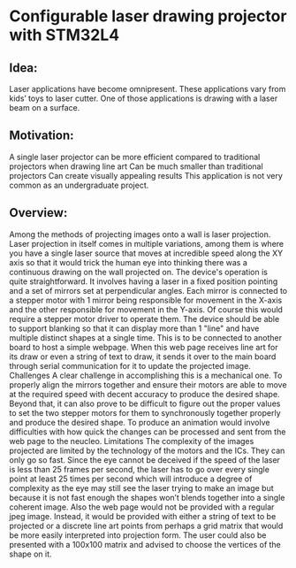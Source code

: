 
# Configurable laser drawing projector with STM32L4
## Idea:
Laser applications have become omnipresent. These applications vary from kids’ toys to laser cutter. One of those applications is drawing with a laser beam on a surface. 

## Motivation:
A single laser projector can be more efficient compared to traditional projectors when drawing line art
Can be much smaller than traditional projectors
Can create visually appealing results
This application is not very common as an undergraduate project.

## Overview:
Among the methods of projecting images onto a wall is laser projection. Laser projection in itself comes in multiple variations, among them is where you have a single laser source that moves at incredible speed along the XY axis so that it would trick the human eye into thinking there was a continuous drawing on the wall projected on.
The device's operation is quite straightforward. It involves having a laser in a fixed position pointing and a set of mirrors set at perpendicular angles. Each mirror is connected to a stepper motor with 1 mirror being responsible for movement in the X-axis and the other responsible for movement in the Y-axis. Of course this would require a stepper motor driver to operate them. The device should be able to support blanking so that it can display more than 1 "line" and have multiple distinct shapes at a single time.
This is to be connected to another board to host a simple webpage. When this web page receives line art for its draw or even a string of text to draw, it sends it over to the main board through serial communication for it to update the projected image.
Challenges
A clear challenge in accomplishing this is a mechanical one. To properly align the mirrors together and ensure their motors are able to move at the required speed with decent accuracy to produce the desired shape.
Beyond that, it can also prove to be difficult to figure out the proper values to set the  two stepper motors for them to synchronously together properly and produce the desired shape.
To produce an animation would involve difficulties with how quick the changes can be processed and sent from the web page to the neucleo.
Limitations
The complexity of the images projected are limited by the technology of the motors and the ICs. They can only go so fast. Since the eye cannot be deceived if the speed of the laser is less than 25 frames per second, the laser has to go over every single point at least 25 times per second which will introduce a degree of complexity as the eye may still see the laser trying to make an image but because it is not fast enough the shapes won’t blends together into a single coherent image. 
Also the web page would not be provided with a regular jpeg image. Instead, it would be provided with either a string of text to be projected or a discrete line art points from perhaps a grid matrix that would be more easily interpreted into projection form.
The user could also be presented with a 100x100 matrix and advised to choose the vertices of the shape on it.
